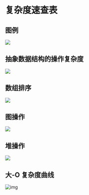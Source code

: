 # 复杂度速查表

## 图例

![](https://pomole.oss-cn-beijing.aliyuncs.com/nemo_pic/20200224102535.png)

## 抽象数据结构的操作复杂度

![](https://pomole.oss-cn-beijing.aliyuncs.com/nemo_pic/20200224102605.png)

## 数组排序

![](https://pomole.oss-cn-beijing.aliyuncs.com/nemo_pic/20200224102628.png)

## 图操作

![](C:\Users\nemo\AppData\Roaming\Typora\typora-user-images\image-20200224102658295.png)

## 堆操作

![](C:\Users\nemo\AppData\Roaming\Typora\typora-user-images\image-20200224102711804.png)

## 大-O 复杂度曲线

![img](https://liam.page/uploads/images/Linux/big_O_chart.png)